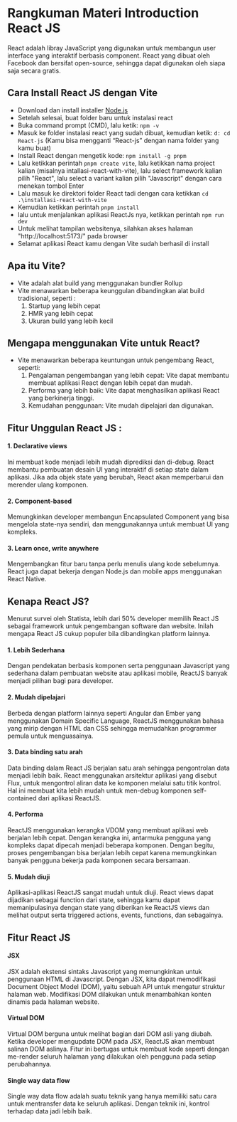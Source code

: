 # Rangkuman Materi Introduction React JS
React adalah libray JavaScript yang digunakan untuk membangun user interface yang interaktif berbasis component. React yang dibuat oleh Facebook dan bersifat open-source, sehingga dapat digunakan oleh siapa saja secara gratis.

## Cara Install React JS dengan Vite
- Download dan install installer [Node.js](https://nodejs.org/en/download)
- Setelah selesai, buat folder baru untuk instalasi react
- Buka command prompt (CMD), lalu ketik: `npm -v`
- Masuk ke folder instalasi react yang sudah dibuat, kemudian ketik:
`d: cd React-js` (Kamu bisa mengganti “React-js” dengan nama folder yang kamu buat)
- Install React dengan mengetik kode: `npm install -g pnpm`
- Lalu ketikkan perintah `pnpm create vite`, lalu ketikkan nama project kalian (misalnya intallasi-react-with-vite), lalu select framework kalian pilih "React", lalu select a variant kalian pilih "Javascript" dengan cara menekan tombol Enter
- Lalu masuk ke direktori folder React tadi dengan cara ketikkan `cd .\installasi-react-with-vite`
- Kemudian ketikkan perintah `pnpm install`
- lalu untuk menjalankan aplikasi ReactJs nya, ketikkan perintah `npm run dev`
- Untuk melihat tampilan websitenya, silahkan akses halaman "http://localhost:5173/" pada browser
- Selamat aplikasi React kamu dengan Vite sudah berhasil di install

## Apa itu Vite?
- Vite adalah alat build yang menggunakan bundler Rollup
- Vite menawarkan beberapa keunggulan dibandingkan alat build tradisional, seperti :
    1. Startup yang lebih cepat
    2. HMR yang lebih cepat
    3. Ukuran build yang lebih kecil

## Mengapa menggunakan Vite untuk React?
- Vite menawarkan beberapa keuntungan untuk pengembang React, seperti:
    1. Pengalaman pengembangan yang lebih cepat: Vite dapat membantu membuat aplikasi React dengan lebih cepat dan mudah.
    2. Performa yang lebih baik: Vite dapat menghasilkan aplikasi React yang berkinerja tinggi.
    3. Kemudahan penggunaan: Vite mudah dipelajari dan digunakan.

## Fitur Unggulan React JS :
#### 1. Declarative views
Ini membuat kode menjadi lebih mudah diprediksi dan di-debug. React membantu pembuatan desain UI yang interaktif di setiap state dalam aplikasi. Jika ada objek state yang berubah, React akan memperbarui dan merender ulang komponen.
#### 2. Component-based
Memungkinkan developer membangun Encapsulated Component yang bisa mengelola state-nya sendiri, dan menggunakannya untuk membuat UI yang kompleks.
#### 3. Learn once, write anywhere
Mengembangkan fitur baru tanpa perlu menulis ulang kode sebelumnya. React juga dapat bekerja dengan Node.js dan mobile apps menggunakan React Native.

## Kenapa React JS?
Menurut survei oleh Statista, lebih dari 50% developer memilih React JS sebagai framework untuk pengembangan software dan website. Inilah mengapa React JS cukup populer bila dibandingkan platform lainnya.
#### 1. Lebih Sederhana
Dengan pendekatan berbasis komponen serta penggunaan Javascript yang sederhana dalam pembuatan website atau aplikasi mobile, ReactJS banyak menjadi pilihan bagi para developer.
#### 2. Mudah dipelajari
Berbeda dengan platform lainnya seperti Angular dan Ember yang menggunakan Domain Specific Language, ReactJS menggunakan bahasa yang mirip dengan HTML dan CSS sehingga memudahkan programmer pemula untuk menguasainya.
#### 3. Data binding satu arah
Data binding dalam React JS berjalan satu arah sehingga pengontrolan data menjadi lebih baik. React menggunakan arsitektur aplikasi yang disebut Flux, untuk mengontrol aliran data ke komponen melalui satu titik kontrol. Hal ini membuat kita lebih mudah untuk men-debug komponen self-contained dari aplikasi ReactJS.
#### 4. Performa
ReactJS menggunakan kerangka VDOM yang membuat aplikasi web berjalan lebih cepat. Dengan kerangka ini, antarmuka pengguna yang kompleks dapat dipecah menjadi beberapa komponen. Dengan begitu, proses pengembangan bisa berjalan lebih cepat karena memungkinkan banyak pengguna bekerja pada komponen secara bersamaan.
#### 5. Mudah diuji
Aplikasi-aplikasi ReactJS sangat mudah untuk diuji. React views dapat dijadikan sebagai function dari state, sehingga kamu dapat memanipulasinya dengan state yang diberikan ke ReactJS views dan melihat output serta triggered actions, events, functions, dan sebagainya.

## Fitur React JS
#### JSX
JSX adalah ekstensi sintaks Javascript yang memungkinkan untuk penggunaan HTML di Javascript. Dengan JSX, kita dapat memodifikasi Document Object Model (DOM), yaitu sebuah API untuk mengatur struktur halaman web. Modifikasi DOM dilakukan untuk menambahkan konten dinamis pada halaman website.
#### Virtual DOM
Virtual DOM berguna untuk melihat bagian dari DOM asli yang diubah. Ketika developer mengupdate DOM pada JSX, ReactJS akan membuat salinan DOM aslinya. Fitur ini bertugas untuk membuat kode seperti dengan me-render seluruh halaman yang dilakukan oleh pengguna pada setiap perubahannya.
#### Single way data flow
Single way data flow adalah suatu teknik yang hanya memiliki satu cara untuk mentransfer data ke seluruh aplikasi. Dengan teknik ini, kontrol terhadap data jadi lebih baik.








